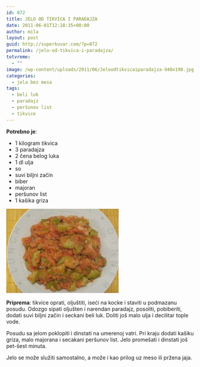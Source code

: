 ```yaml
---
id: 872
title: JELO OD TIKVICA I PARADAJZA
date: 2011-06-01T12:28:35+00:00
author: mila
layout: post
guid: http://superkuvar.com/?p=872
permalink: /jelo-od-tikvica-i-paradajza/
totvreme:
  - ""
image: /wp-content/uploads/2011/06/Jeloodtikvicaiparadajza-940x198.jpg
categories:
  - jela bez mesa
tags:
  - beli luk
  - paradajz
  - peršunov list
  - tikvice
---
```

**Potrebno je**:

  * 1 kilogram tikvica
  * 3 paradajza
  * 2 čena belog luka
  * 1 dl ulja
  * so
  * suvi biljni začin
  * biber
  * majoran
  * peršunov list
  * 1 kašika griza

<img class="alignnone size-medium wp-image-3467" title="Jeloodtikvicaiparadajza" src="/wp-content/uploads/2011/06/Jeloodtikvicaiparadajza-300x225.jpg" alt="" width="300" height="225" /> 

**Priprema**: tikvice oprati, oljuštiti, iseći na kocke i staviti u podmazanu posudu. Odozgo sipati oljušten i narendan paradajz, posoliti, pobiberiti, dodati suvi biljni začin i seckani beli luk. Doliti još malo ulja i decilitar tople vode.

Posudu sa jelom poklopiti i dinstati na umerenoj vatri. Pri kraju dodati kašiku griza, malo majorana i secakani peršunov list. Jelo promešati i dinstati još pet-šest minuta.

Jelo se može služiti samostalno, a može i kao prilog uz meso ili pržena jaja.